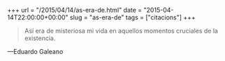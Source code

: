 +++
url = "/2015/04/14/as-era-de.html"
date = "2015-04-14T22:00:00+00:00"
slug = "as-era-de"
tags = ["citacions"]
+++

> Así era de misteriosa mi vida en aquellos momentos cruciales de la existencia.

—Eduardo Galeano

